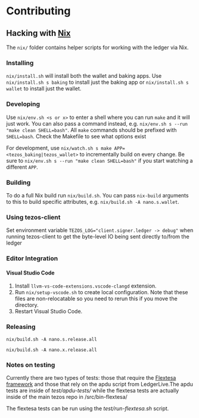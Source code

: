 # Contributing

## Hacking with [Nix](https://nixos.org/nix/)

The `nix/` folder contains helper scripts for working with the ledger via Nix.

### Installing
`nix/install.sh` will install both the wallet and baking apps. Use
`nix/install.sh s baking` to install just the baking app or
`nix/install.sh s wallet` to install just the wallet.

### Developing
Use `nix/env.sh <s or x>` to enter a shell where you can run `make` and it will just work. You can also pass a command instead, e.g. `nix/env.sh s --run "make clean SHELL=bash"`. All `make` commands should be prefixed with `SHELL=bash`. Check the Makefile to see what options exist

For development, use `nix/watch.sh s make APP=<tezos_baking|tezos_wallet>` to incrementally build on every change. Be sure to `nix/env.sh s --run "make clean SHELL=bash"` if you start watching a different `APP`.

### Building
To do a full Nix build run `nix/build.sh`. You can pass `nix-build` arguments to this to build specific attributes, e.g. `nix/build.sh -A nano.s.wallet`.

### Using tezos-client
Set environment variable `TEZOS_LOG="client.signer.ledger -> debug"` when running tezos-client to get the byte-level IO being sent
directly to/from the ledger


### Editor Integration

#### Visual Studio Code

  1. Install `llvm-vs-code-extensions.vscode-clangd` extension.
  2. Run `nix/setup-vscode.sh` to create local configuration. Note that these files are non-relocatable so you need to rerun this if you move the directory.
  3. Restart Visual Studio Code.

### Releasing

`nix/build.sh -A nano.s.release.all`

`nix/build.sh -A nano.x.release.all`

### Notes on testing

Currently there are two types of tests: those that require the [Flextesa framework](https://gitlab.com/tezos/flextesa) and those that rely on the apdu script from LedgerLive.The apdu tests are inside of *test/apdu-tests/* while the flextesa tests are actually inside of the main tezos repo in /src/bin-flextesa/

The flextesa tests can be run using the *test/run-flextesa.sh* script.
